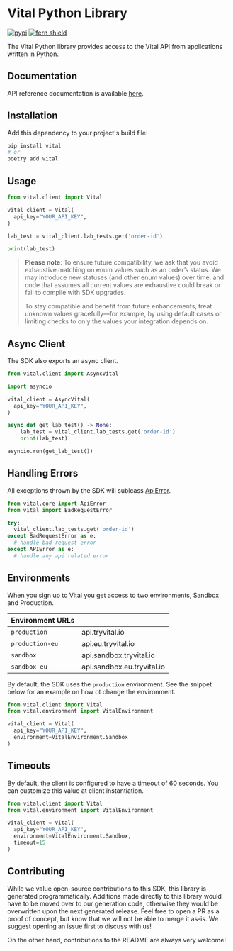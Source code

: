 # Vital Python Library

[![pypi](https://img.shields.io/pypi/v/vital.svg)](https://pypi.python.org/pypi/vital)
[![fern shield](https://img.shields.io/badge/%F0%9F%8C%BF-SDK%20generated%20by%20Fern-brightgreen)](https://buildwithfern.com/?utm_source=tryvital/vital-python/readme)

The Vital Python library provides access to the Vital API from applications written in Python.

## Documentation

API reference documentation is available [here](https://docs.tryvital.io/home/welcome).

## Installation

Add this dependency to your project's build file:

```bash
pip install vital
# or
poetry add vital
```

## Usage

```python
from vital.client import Vital

vital_client = Vital(
  api_key="YOUR_API_KEY",
)

lab_test = vital_client.lab_tests.get('order-id')

print(lab_test)
```

> **Please note**: To ensure future compatibility, we ask that you avoid exhaustive matching on enum values such as an order’s status. We may introduce new statuses (and other enum values) over time, and code that assumes all current values are exhaustive could break or fail to compile with SDK upgrades.
>
> To stay compatible and benefit from future enhancements, treat unknown values gracefully—for example, by using default cases or limiting checks to only the values your integration depends on.

## Async Client

The SDK also exports an async client.

```python
from vital.client import AsyncVital

import asyncio

vital_client = AsyncVital(
  api_key="YOUR_API_KEY",
)

async def get_lab_test() -> None:
    lab_test = vital_client.lab_tests.get('order-id')
    print(lab_test)

asyncio.run(get_lab_test())
```

## Handling Errors

All exceptions thrown by the SDK will sublcass [ApiError](./src/vital/core/api_error.py).

```python
from vital.core import ApiError
from vital import BadRequestError

try:
  vital_client.lab_tests.get('order-id')
except BadRequestError as e:
  # handle bad request error
except APIError as e:
  # handle any api related error
```

## Environments

When you sign up to Vital you get access to two environments, Sandbox and Production.

| Environment URLs |                            |
| ---------------- | -------------------------- |
| `production`     | api.tryvital.io            |
| `production-eu`  | api.eu.tryvital.io         |
| `sandbox`        | api.sandbox.tryvital.io    |
| `sandbox-eu`     | api.sandbox.eu.tryvital.io |

By default, the SDK uses the `production` environment. See the snippet below
for an example on how ot change the environment.

```python
from vital.client import Vital
from vital.environment import VitalEnvironment

vital_client = Vital(
  api_key="YOUR_API_KEY",
  environment=VitalEnvironment.Sandbox
)
```

## Timeouts

By default, the client is configured to have a timeout of 60 seconds.
You can customize this value at client instantiation.

```python
from vital.client import Vital
from vital.environment import VitalEnvironment

vital_client = Vital(
  api_key="YOUR_API_KEY",
  environment=VitalEnvironment.Sandbox,
  timeout=15
)
```


## Contributing

While we value open-source contributions to this SDK, this library is generated programmatically. Additions made directly to this library would have to be moved over to our generation code, otherwise they would be overwritten upon the next generated release. Feel free to open a PR as a proof of concept, but know that we will not be able to merge it as-is. We suggest opening an issue first to discuss with us!

On the other hand, contributions to the README are always very welcome!
